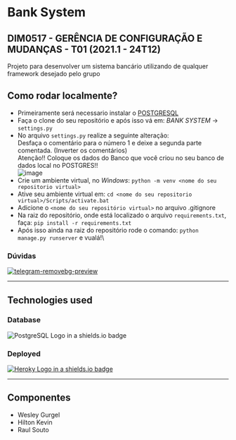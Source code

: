 # Bank System
## DIM0517 - GERÊNCIA DE CONFIGURAÇÃO E MUDANÇAS - T01 (2021.1 - 24T12)

Projeto para desenvolver um sistema bancário utilizando de qualquer framework desejado pelo grupo

## Como rodar localmente?
- Primeiramente será necessario instalar o [POSTGRESQL](https://www.youtube.com/watch?v=e1MwsT5FJRQ)
- Faça o clone do seu repositório e após isso vá em: *BANK SYSTEM* -> `settings.py`
- No arquivo `settings.py` realize a seguinte alteração:\
Desfaça o comentário para o número 1 e deixe a segunda parte comentada. (Inverter os comentários)\
Atenção!! Coloque os dados do Banco que você criou no seu banco de dados local no POSTGRES!!\
![image](https://user-images.githubusercontent.com/39765254/126182292-19ee1bd9-87e4-4cc2-aecd-0557449d119b.png)
- Crie um ambiente virtual, no *Windows*: `python -m venv <nome do seu repositorio virtual>`
- Ative seu ambiente virtual em: `cd <nome do seu repositorio virtual>/Scripts/activate.bat`
- Adicione o `<nome do seu repositório virtual>` no arquivo .gitignore
- Na raiz do repositório, onde está localizado o arquivo `requirements.txt`, faça: `pip install -r requirements.txt`
- Após isso ainda na raiz do repositório rode o comando: `python manage.py runserver` e vualá!\

### Dúvidas
[![telegram-removebg-preview](https://user-images.githubusercontent.com/39765254/126184041-1af08087-923d-46a4-9f95-6a2a700683f4.png)](https://t.me/wesleygurgel)



___
## Technologies used

### Database
![PostgreSQL Logo in a shields.io badge](https://img.shields.io/badge/PostgreSQL-gray.svg?logo=postgresql&style=for-the-badge&color=4169E1&logoColor=white)

### Deployed
[![Heroky Logo in a shields.io badge](https://img.shields.io/badge/Heroku-gray.svg?logo=heroku&style=for-the-badge&color=430098&logoColor=white)](https://bank-system-whr.herokuapp.com/)

___
## Componentes
- Wesley Gurgel
- Hilton Kevin
- Raul Souto
